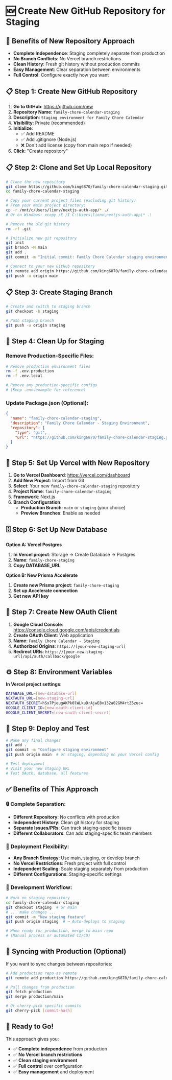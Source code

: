 # 🆕 Create New GitHub Repository for Staging

## 🎯 Benefits of New Repository Approach

- **Complete Independence**: Staging completely separate from production
- **No Branch Conflicts**: No Vercel branch restrictions
- **Clean History**: Fresh git history without production commits
- **Easy Management**: Clear separation between environments
- **Full Control**: Configure exactly how you want

## 📋 Step 1: Create New GitHub Repository

1. **Go to GitHub**: https://github.com/new
2. **Repository Name**: `family-chore-calendar-staging`
3. **Description**: `Staging environment for Family Chore Calendar`
4. **Visibility**: Private (recommended)
5. **Initialize**: 
   - ✅ Add README
   - ✅ Add .gitignore (Node.js)
   - ❌ Don't add license (copy from main repo if needed)
6. **Click**: "Create repository"

## 📋 Step 2: Clone and Set Up Local Repository

```bash
# Clone the new repository
git clone https://github.com/king6870/family-chore-calendar-staging.git
cd family-chore-calendar-staging

# Copy your current project files (excluding git history)
# From your main project directory:
cp -r /mnt/c/Users/lionv/nextjs-auth-app/* ./
# Or on Windows: xcopy /E /I C:\Users\lionv\nextjs-auth-app\* .\

# Remove the old git history
rm -rf .git

# Initialize new git repository
git init
git branch -M main
git add .
git commit -m "Initial commit: Family Chore Calendar staging environment"

# Connect to your new GitHub repository
git remote add origin https://github.com/king6870/family-chore-calendar-staging.git
git push -u origin main
```

## 📋 Step 3: Create Staging Branch

```bash
# Create and switch to staging branch
git checkout -b staging

# Push staging branch
git push -u origin staging
```

## 🔧 Step 4: Clean Up for Staging

### Remove Production-Specific Files:
```bash
# Remove production environment files
rm -f .env.production
rm -f .env.local

# Remove any production-specific configs
# (Keep .env.example for reference)
```

### Update Package.json (Optional):
```json
{
  "name": "family-chore-calendar-staging",
  "description": "Family Chore Calendar - Staging Environment",
  "repository": {
    "type": "git",
    "url": "https://github.com/king6870/family-chore-calendar-staging.git"
  }
}
```

## 🚀 Step 5: Set Up Vercel with New Repository

1. **Go to Vercel Dashboard**: https://vercel.com/dashboard
2. **Add New Project**: Import from Git
3. **Select**: Your new `family-chore-calendar-staging` repository
4. **Project Name**: `family-chore-calendar-staging`
5. **Framework**: Next.js
6. **Branch Configuration**: 
   - **Production Branch**: `main` or `staging` (your choice)
   - **Preview Branches**: Enable as needed

## 🗄️ Step 6: Set Up New Database

**Option A: Vercel Postgres**
1. **In Vercel project**: Storage → Create Database → Postgres
2. **Name**: `family-chore-staging`
3. **Copy DATABASE_URL**

**Option B: New Prisma Accelerate**
1. **Create new Prisma project**: `family-chore-staging`
2. **Set up Accelerate connection**
3. **Get new API key**

## 🔐 Step 7: Create New OAuth Client

1. **Google Cloud Console**: https://console.cloud.google.com/apis/credentials
2. **Create OAuth Client**: Web application
3. **Name**: `Family Chore Calendar - Staging`
4. **Authorized Origins**: `https://[your-new-staging-url]`
5. **Redirect URIs**: `https://[your-new-staging-url]/api/auth/callback/google`

## ⚙️ Step 8: Environment Variables

**In Vercel project settings**:
```bash
DATABASE_URL=[new-database-url]
NEXTAUTH_URL=[new-staging-url]
NEXTAUTH_SECRET=hSx7PjeugAKPk0lWLkuDrAjwE8v132a02GM4rtZ5zuc=
GOOGLE_CLIENT_ID=[new-oauth-client-id]
GOOGLE_CLIENT_SECRET=[new-oauth-client-secret]
```

## 🎯 Step 9: Deploy and Test

```bash
# Make any final changes
git add .
git commit -m "Configure staging environment"
git push origin main  # or staging, depending on your Vercel config

# Test deployment
# Visit your new staging URL
# Test OAuth, database, all features
```

## ✅ Benefits of This Approach

### 🔒 **Complete Separation**:
- **Different Repository**: No conflicts with production
- **Independent History**: Clean git history for staging
- **Separate Issues/PRs**: Can track staging-specific issues
- **Different Collaborators**: Can add staging-specific team members

### 🚀 **Deployment Flexibility**:
- **Any Branch Strategy**: Use main, staging, or develop branch
- **No Vercel Restrictions**: Fresh project with full control
- **Independent Scaling**: Scale staging separately from production
- **Different Configurations**: Staging-specific settings

### 🔧 **Development Workflow**:
```bash
# Work on staging repository
cd family-chore-calendar-staging
git checkout staging  # or main
# ... make changes ...
git commit -m "New staging feature"
git push origin staging  # → Auto-deploys to staging

# When ready for production, merge to main repo
# (Manual process or automated CI/CD)
```

## 🔄 Syncing with Production (Optional)

If you want to sync changes between repositories:

```bash
# Add production repo as remote
git remote add production https://github.com/king6870/family-chore-calendar.git

# Pull changes from production
git fetch production
git merge production/main

# Or cherry-pick specific commits
git cherry-pick [commit-hash]
```

## 🎉 Ready to Go!

This approach gives you:
- ✅ **Complete independence** from production
- ✅ **No Vercel branch restrictions**
- ✅ **Clean staging environment**
- ✅ **Full control** over configuration
- ✅ **Easy management** and deployment
